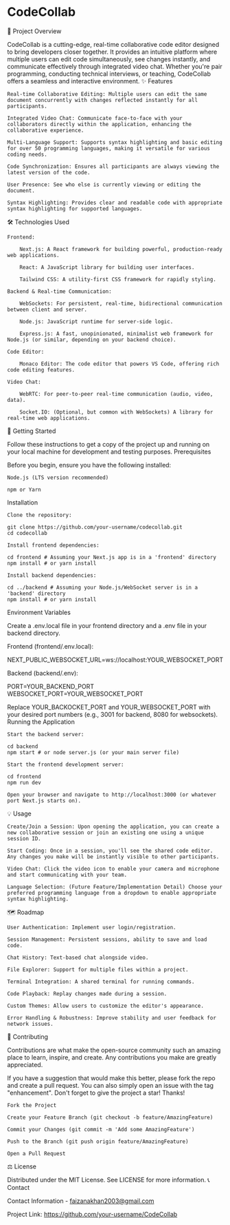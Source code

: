# CodeCollab

🚀 Project Overview

CodeCollab is a cutting-edge, real-time collaborative code editor designed to bring developers closer together. It provides an intuitive platform where multiple users can edit code simultaneously, see changes instantly, and communicate effectively through integrated video chat. Whether you're pair programming, conducting technical interviews, or teaching, CodeCollab offers a seamless and interactive environment.
✨ Features

    Real-time Collaborative Editing: Multiple users can edit the same document concurrently with changes reflected instantly for all participants.

    Integrated Video Chat: Communicate face-to-face with your collaborators directly within the application, enhancing the collaborative experience.

    Multi-Language Support: Supports syntax highlighting and basic editing for over 50 programming languages, making it versatile for various coding needs.

    Code Synchronization: Ensures all participants are always viewing the latest version of the code.

    User Presence: See who else is currently viewing or editing the document.

    Syntax Highlighting: Provides clear and readable code with appropriate syntax highlighting for supported languages.

🛠️ Technologies Used

    Frontend:

        Next.js: A React framework for building powerful, production-ready web applications.

        React: A JavaScript library for building user interfaces.

        Tailwind CSS: A utility-first CSS framework for rapidly styling.

    Backend & Real-time Communication:

        WebSockets: For persistent, real-time, bidirectional communication between client and server.

        Node.js: JavaScript runtime for server-side logic.

        Express.js: A fast, unopinionated, minimalist web framework for Node.js (or similar, depending on your backend choice).

    Code Editor:

        Monaco Editor: The code editor that powers VS Code, offering rich code editing features.

    Video Chat:

        WebRTC: For peer-to-peer real-time communication (audio, video, data).

        Socket.IO: (Optional, but common with WebSockets) A library for real-time web applications.

🚀 Getting Started

Follow these instructions to get a copy of the project up and running on your local machine for development and testing purposes.
Prerequisites

Before you begin, ensure you have the following installed:

    Node.js (LTS version recommended)

    npm or Yarn

Installation

    Clone the repository:

    git clone https://github.com/your-username/codecollab.git
    cd codecollab

    Install frontend dependencies:

    cd frontend # Assuming your Next.js app is in a 'frontend' directory
    npm install # or yarn install

    Install backend dependencies:

    cd ../backend # Assuming your Node.js/WebSocket server is in a 'backend' directory
    npm install # or yarn install

Environment Variables

Create a .env.local file in your frontend directory and a .env file in your backend directory.

Frontend (frontend/.env.local):

NEXT_PUBLIC_WEBSOCKET_URL=ws://localhost:YOUR_WEBSOCKET_PORT

Backend (backend/.env):

PORT=YOUR_BACKEND_PORT
WEBSOCKET_PORT=YOUR_WEBSOCKET_PORT

Replace YOUR_BACKOCKET_PORT and YOUR_WEBSOCKET_PORT with your desired port numbers (e.g., 3001 for backend, 8080 for websockets).
Running the Application

    Start the backend server:

    cd backend
    npm start # or node server.js (or your main server file)

    Start the frontend development server:

    cd frontend
    npm run dev

    Open your browser and navigate to http://localhost:3000 (or whatever port Next.js starts on).

💡 Usage

    Create/Join a Session: Upon opening the application, you can create a new collaborative session or join an existing one using a unique session ID.

    Start Coding: Once in a session, you'll see the shared code editor. Any changes you make will be instantly visible to other participants.

    Video Chat: Click the video icon to enable your camera and microphone and start communicating with your team.

    Language Selection: (Future Feature/Implementation Detail) Choose your preferred programming language from a dropdown to enable appropriate syntax highlighting.

🗺️ Roadmap

    User Authentication: Implement user login/registration.

    Session Management: Persistent sessions, ability to save and load code.

    Chat History: Text-based chat alongside video.

    File Explorer: Support for multiple files within a project.

    Terminal Integration: A shared terminal for running commands.

    Code Playback: Replay changes made during a session.

    Custom Themes: Allow users to customize the editor's appearance.

    Error Handling & Robustness: Improve stability and user feedback for network issues.

🤝 Contributing

Contributions are what make the open-source community such an amazing place to learn, inspire, and create. Any contributions you make are greatly appreciated.

If you have a suggestion that would make this better, please fork the repo and create a pull request. You can also simply open an issue with the tag "enhancement". Don't forget to give the project a star! Thanks!

    Fork the Project

    Create your Feature Branch (git checkout -b feature/AmazingFeature)

    Commit your Changes (git commit -m 'Add some AmazingFeature')

    Push to the Branch (git push origin feature/AmazingFeature)

    Open a Pull Request

⚖️ License

Distributed under the MIT License. See LICENSE for more information.
📞 Contact

Contact Information - faizanakhan2003@gmail.com

Project Link: https://github.com/your-username/CodeCollab
